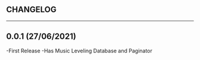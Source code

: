 CHANGELOG
---------
---------


0.0.1 (27/06/2021)
------------------
-First Release
-Has Music Leveling Database and Paginator
